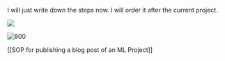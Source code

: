 I will just write down the steps now. I will order it after the current project.

![](images/SOP%20for%20an%20ML%20Project%2020Aug24_09-58.excalidraw)

![800](images/My%20SOP%20for%20an%20ML%20Project%2007Aug24_11-20.excalidraw)

[[SOP for publishing a blog post of an ML Project]] 